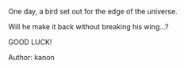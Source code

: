 One day, a bird set out for the edge of the universe.

Will he make it back without breaking his wing...?

GOOD LUCK!

Author: kanon

